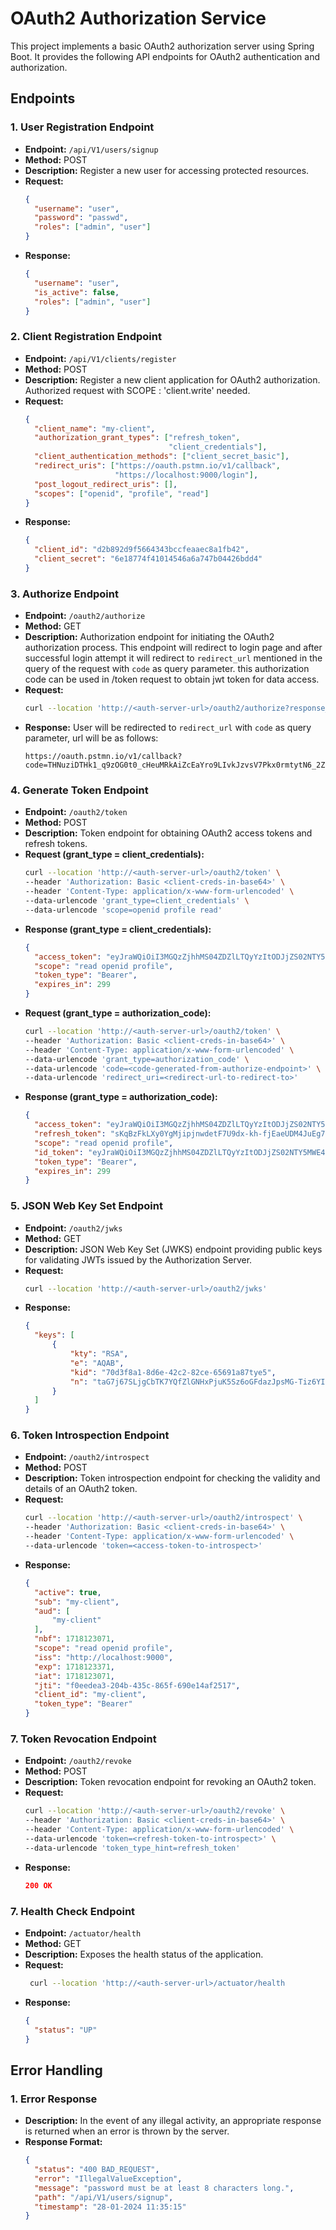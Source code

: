 # OAuth2 Authorization Service

This project implements a basic OAuth2 authorization server using Spring Boot. It provides the following API endpoints for OAuth2 authentication and authorization.

## Endpoints

### 1. User Registration Endpoint

- **Endpoint:** `/api/V1/users/signup`
- **Method:** POST
- **Description:** Register a new user for accessing protected resources.
- **Request:**
  ```json
  {
    "username": "user",
    "password": "passwd",
    "roles": ["admin", "user"]
  }
- **Response:**
  ```json
  {
    "username": "user",
    "is_active": false,
    "roles": ["admin", "user"]
  }
  
### 2. Client Registration Endpoint

- **Endpoint:** `/api/V1/clients/register`
- **Method:** POST
- **Description:** Register a new client application for OAuth2 authorization. Authorized request with SCOPE : 'client.write' needed.
- **Request:**
  ```json
  {
    "client_name": "my-client",
    "authorization_grant_types": ["refresh_token", 
                                  "client_credentials"],
    "client_authentication_methods": ["client_secret_basic"],
    "redirect_uris": ["https://oauth.pstmn.io/v1/callback", 
                      "https://localhost:9000/login"],
    "post_logout_redirect_uris": [],
    "scopes": ["openid", "profile", "read"]
  }
- **Response:**
  ```json
  {
    "client_id": "d2b892d9f5664343bccfeaaec8a1fb42",
    "client_secret": "6e18774f41014546a6a747b04426bdd4"
  }

### 3. Authorize Endpoint
- **Endpoint:** `/oauth2/authorize`
- **Method:** GET
- **Description:** Authorization endpoint for initiating the OAuth2 authorization process.
This endpoint will redirect to login page and after successful login attempt it will redirect to `redirect_url` 
mentioned in the query of the request with `code` as query parameter. this authorization code can be used in 
/token request to obtain jwt token for data access. 
- **Request:**
  ```bash
  curl --location 'http://<auth-server-url>/oauth2/authorize?response_type=code&client_id=my-client&scope=openid%20profile%20read&redirect_uri=https%3A%2F%2Foauth.pstmn.io%2Fv1%2Fcallback'

- **Response:** User will be redirected to `redirect_url` with `code` as query parameter, url will be as follows:
  ```
  https://oauth.pstmn.io/v1/callback?code=THNuziDTHk1_q9zOG0t0_cHeuMRkAiZcEaYro9LIvkJzvsV7Pkx0rmtytN6_2Z4BQOJQz1kZ8Rx5N1Gw__vjlUuJqj2pjyfkPRa_11IwkMjMPjWH_8HPk0oO8cXVS4ut
  ```
  
### 4. Generate Token Endpoint
- **Endpoint:** `/oauth2/token`
- **Method:** POST
- **Description:** Token endpoint for obtaining OAuth2 access tokens and refresh tokens.
- **Request (grant_type = client_credentials):**
  ```bash
  curl --location 'http://<auth-server-url>/oauth2/token' \
  --header 'Authorization: Basic <client-creds-in-base64>' \
  --header 'Content-Type: application/x-www-form-urlencoded' \
  --data-urlencode 'grant_type=client_credentials' \
  --data-urlencode 'scope=openid profile read'

- **Response (grant_type = client_credentials):**
  ```json
  {
    "access_token": "eyJraWQiOiI3MGQzZjhhMS04ZDZlLTQyYzItODJjZS02NTY5MWE4OGY3ZTUiLCJhbGciOiJSUzI1NiJ9.eyJzdWIiOiJteS1jbGllbnQiLCJhdWQiOiJteS1jbGllbnQiLCJuYmYiOjE3MTgwMzUwNzcsInNjb3BlIjpbInJlYWQiLCJvcGVuaWQiLCJwcm9maWxlIl0sImlzcyI6Imh0dHA6Ly9sb2NhbGhvc3Q6OTAwMCIsImV4cCI6MTcxODAzNTM3NywiaWF0IjoxNzE4MDM1MDc3LCJqdGkiOiJiZDMzNmFkNy0wYWFkLTQ2ZjYtYjQwMi02ZDVhOWMxNGViZDgifQ.kCLsaiscuFSbCAn239sioc3JbtJOOPzASsD6rx9T9UdL0pZQX-h7LeM-7a5Ds2JMbAlQ0M9dyHtHtzPhcRbtgcshiz3X6SnCPoIT_Me_CIuo0pS8boGTaucbRRbjrcxhQc9Jv-x7HRKbjpBiZ9HSReLIpYSFBXUno1VJBPF4UC7bsfKRh4rVA59bLsPmiUQtR42S41Op1iegckCY9QZCANn6lErel2Ns5SNxtLCc77OshAs6ESy8ZRwZTsZlsgWKuYPZLBNspIbuEbwvj8W4eTR_COcBgJSUbF3ct_FzSWCBZv0oFywtFDxogB8-mgc6mpmcvb659Wuwmsaux4Fi8Q",
    "scope": "read openid profile",
    "token_type": "Bearer",
    "expires_in": 299
  }

- **Request (grant_type = authorization_code):**
  ```bash
  curl --location 'http://<auth-server-url>/oauth2/token' \
  --header 'Authorization: Basic <client-creds-in-base64>' \
  --header 'Content-Type: application/x-www-form-urlencoded' \
  --data-urlencode 'grant_type=authorization_code' \
  --data-urlencode 'code=<code-generated-from-authorize-endpoint>' \
  --data-urlencode 'redirect_uri=<redirect-url-to-redirect-to>'

- **Response (grant_type = authorization_code):**
  ```json
  {
    "access_token": "eyJraWQiOiI3MGQzZjhhMS04ZDZlLTQyYzItODJjZS02NTY5MWE4OGY3ZTUiLCJhbGciOiJSUzI1NiJ9.eyJzdWIiOiJzaHViaGFtIiwiYXVkIjoibXktY2xpZW50IiwibmJmIjoxNzE4MDM2MzUzLCJzY29wZSI6WyJyZWFkIiwib3BlbmlkIiwicHJvZmlsZSJdLCJyb2xlcyI6WyJhZG1pbiIsInVzZXIiXSwiaXNzIjoiaHR0cDovL2xvY2FsaG9zdDo5MDAwIiwiZXhwIjoxNzE4MDM2NjUzLCJpYXQiOjE3MTgwMzYzNTMsImp0aSI6IjliYWVlN2ViLWIxNTctNDFjYi05ZmI0LWIyMzc2MzgyYzgyMCJ9.JHtlE8_hCwZ4WSpyVler12ij1qTaYawZfYFfW0HzKOH94OnPOtBxNNLd6wvJUUYcc96b2mRP4-3gFs5NLk9SxXaxlzJiavvMRc8BYutNMEnrxpGXi1kwZKFpTszQKhj2qpbLQ5WwoAop87bdFzvUKES0g888cXVMlmiRbWehvDrgFTO337j4tmAvNkEe4bOX7G8ygO6TqpAkDTD_FVIta4gzf9N_4XiOsQ-YEKuaZtLs8TLMqWw2CF9zQJ2s4hRGLQ7bK3Q9QwqgFwOMUi_VPgDX5yHwtPEb65RocZemxKBEe5VcltU_B7jC0Zix0bJbO5mdupSU3hzea9_oQSiWnA",
    "refresh_token": "sKqBzFkLXy0YgMjipjnwdetF7U9dx-kh-fjEaeUDM4JuEg7UI7_tSyDsftsbVxyGlD_nlQwX49nsipigBMXgOESkTkOvvsIFuC6kguuE_dDS0Pys0NrILNw_oQYGE7ZT",
    "scope": "read openid profile",
    "id_token": "eyJraWQiOiI3MGQzZjhhMS04ZDZlLTQyYzItODJjZS02NTY5MWE4OGY3ZTUiLCJhbGciOiJSUzI1NiJ9.eyJzdWIiOiJzaHViaGFtIiwiYXVkIjoibXktY2xpZW50IiwiYXpwIjoibXktY2xpZW50IiwiYXV0aF90aW1lIjoxNzE4MDM1ODI5LCJpc3MiOiJodHRwOi8vbG9jYWxob3N0OjkwMDAiLCJleHAiOjE3MTgwMzgxNTMsImlhdCI6MTcxODAzNjM1MywianRpIjoiODA0ZDIwNTAtODU5My00MzMzLTg2MGItNjE2MWE0OTQwMjA1Iiwic2lkIjoicUdLcV9jQVFUdE9ScmZ6bDFJWlFKcWNobGRkYUlyQ0F4SmZncV9JS3IyZyJ9.c4-zr7_7WErlmWpHt0tUvAaBNdM92xDEDRPqw00nl8BRSbYxQTYkddaS4rM7qUWQX-c8E3Ow6B0wjjKLxeEYbOEM3tM3Oq88u0RcdBYsKfJRvrCJT1zGtEwNvb5Qw5WcUHTXM7Jbo5Kl_X-s4Mz3SRlBeJKaTOjwgQ94sywyfYQwcMdEU4of-RR8ySXat3XRhtVDPRDCuWZnsBYBng4ApreHXoq7rplqxFj7BTZALyamYaezskKSwwBnB6B2cTkY_4cH-nHTHv8eX-F6q1nspSxfJ2k2ggKgibZReSU5HM1Mfxt_m2-51EO9gh9IhwWeseIH7_TMkxJRQscrUdJCWg",
    "token_type": "Bearer",
    "expires_in": 299
  }

### 5. JSON Web Key Set Endpoint
- **Endpoint:** `/oauth2/jwks`
- **Method:** GET
- **Description:** JSON Web Key Set (JWKS) endpoint providing public keys for validating JWTs issued by the Authorization Server.
- **Request:**
  ```bash
  curl --location 'http://<auth-server-url>/oauth2/jwks'

- **Response:**
  ```json
  {
    "keys": [
        {
            "kty": "RSA",
            "e": "AQAB",
            "kid": "70d3f8a1-8d6e-42c2-82ce-65691a87tye5",
            "n": "taG7j67SLjgCbTK7YQfZlGNHxPjuK5Sz6oGFdazJpsMG-Tiz6YICaLY5x5mVqDWTBPKS87NCrv2RMvhY-RzrXakd-Qe8V6ZNGdKJEat2noXvSICkNBvLyonwR5tf6lI8ALjIar1ZBgm_CHjx5J5WUAlgETa1weayN8sFpTUz-kMlawsvQYqlXiOWKgi2I9RSxYT_KjOTO4hleOryvxG3054QrsjeeowefQtEKz1XWqKk6o6JXWIUDlN7FQ5M8AvIjmyrucXZWxb_L9_c8SrM7EYyitP25poYL5c-9P2ACnulWxxkhltXFalLszU6LDY2pNMIRFZWA9wdwAOm_JmQ"
        }
    ]
  }

### 6. Token Introspection Endpoint
- **Endpoint:** `/oauth2/introspect`
- **Method:** POST
- **Description:** Token introspection endpoint for checking the validity and details of an OAuth2 token.
- **Request:**
  ```bash
  curl --location 'http://<auth-server-url>/oauth2/introspect' \
  --header 'Authorization: Basic <client-creds-in-base64>' \
  --header 'Content-Type: application/x-www-form-urlencoded' \
  --data-urlencode 'token=<access-token-to-introspect>'

- **Response:**
  ```json
  {
    "active": true,
    "sub": "my-client",
    "aud": [
        "my-client"
    ],
    "nbf": 1718123071,
    "scope": "read openid profile",
    "iss": "http://localhost:9000",
    "exp": 1718123371,
    "iat": 1718123071,
    "jti": "f0eedea3-204b-435c-865f-690e14af2517",
    "client_id": "my-client",
    "token_type": "Bearer"
  }

### 7. Token Revocation Endpoint
- **Endpoint:** `/oauth2/revoke`
- **Method:** POST
- **Description:** Token revocation endpoint for revoking an OAuth2 token.
- **Request:**
  ```bash
  curl --location 'http://<auth-server-url>/oauth2/revoke' \
  --header 'Authorization: Basic <client-creds-in-base64>' \
  --header 'Content-Type: application/x-www-form-urlencoded' \
  --data-urlencode 'token=<refresh-token-to-introspect>' \
  --data-urlencode 'token_type_hint=refresh_token'

- **Response:**
  ```json
  200 OK

### 7. Health Check Endpoint
- **Endpoint:** `/actuator/health`
- **Method:** GET
- **Description:** Exposes the health status of the application.
- **Request:**
  ```bash
   curl --location 'http://<auth-server-url>/actuator/health

- **Response:**
  ```json
  {
    "status": "UP"
  }

## Error Handling

### 1. Error Response

- **Description:** In the event of any illegal activity, an appropriate response is returned when an error is thrown by the server.
- **Response Format:**
  ```json
  {
    "status": "400 BAD_REQUEST",
    "error": "IllegalValueException",
    "message": "password must be at least 8 characters long.",
    "path": "/api/V1/users/signup",
    "timestamp": "28-01-2024 11:35:15"
  }
